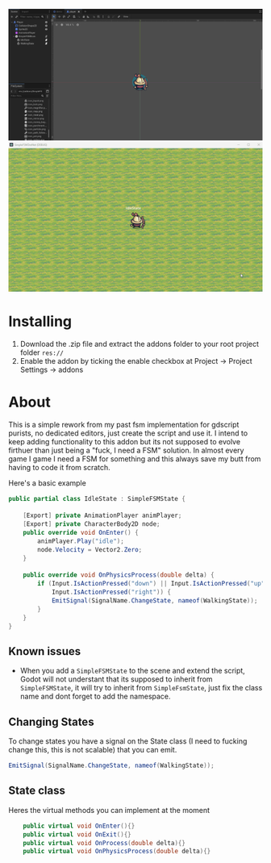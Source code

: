 ![scene_demo](https://github.com/Visnicio/SimpleFSMDotNet/blob/master/addons/SimpleFSMDotNet/images/example_agent.png)
![scene_demo](https://github.com/Visnicio/SimpleFSMDotNet/blob/master/addons/SimpleFSMDotNet/images/demogif.gif)

# Installing

 1. Download the .zip file and extract the addons folder to your root project folder `res://`
 2. Enable the addon by ticking the enable checkbox at Project -> Project Settings -> addons

# About
This is a simple rework from my past fsm implementation for gdscript purists, no dedicated editors, just create the script and use it.
I intend to keep adding functionality to this addon but its not supposed to evolve firthuer than just being a "fuck, I need a FSM" solution.
In almost every game I game I need a FSM for something and this always save my butt from having to code it from scratch.


Here's a basic example
``` csharp
public partial class IdleState : SimpleFSMState {
	
	[Export] private AnimationPlayer animPlayer;
	[Export] private CharacterBody2D node;
	public override void OnEnter() {
		animPlayer.Play("idle");
		node.Velocity = Vector2.Zero;
	}

	public override void OnPhysicsProcess(double delta) {
		if (Input.IsActionPressed("down") || Input.IsActionPressed("up") || Input.IsActionPressed("left") ||
		    Input.IsActionPressed("right")) {
			EmitSignal(SignalName.ChangeState, nameof(WalkingState));
		}
	}
}
```
## Known issues
 - When you add a `SimpleFSMState` to the scene and extend the script, Godot will not understant that its supposed to inherit from `SimpleFSMState`, it will try to inherit from `SimpleFsmState`, just fix the class name and dont forget to add the namespace.

## Changing States
To change states you have a signal on the State class (I need to fucking change this, this is not scalable) that you can emit.
```csharp
EmitSignal(SignalName.ChangeState, nameof(WalkingState));
```

## State class
Heres the virtual methods you can implement at the moment

```csharp
    public virtual void OnEnter(){}
    public virtual void OnExit(){}
    public virtual void OnProcess(double delta){}
    public virtual void OnPhysicsProcess(double delta){}
```
